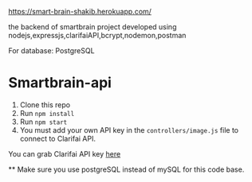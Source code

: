 https://smart-brain-shakib.herokuapp.com/

the backend of smartbrain project developed using nodejs,expressjs,clarifaiAPI,bcrypt,nodemon,postman

For database: PostgreSQL

# Smartbrain-api

1. Clone this repo
2. Run `npm install`
3. Run `npm start`
4. You must add your own API key in the `controllers/image.js` file to connect to Clarifai API.

You can grab Clarifai API key [here](https://www.clarifai.com/)

** Make sure you use postgreSQL instead of mySQL for this code base.
